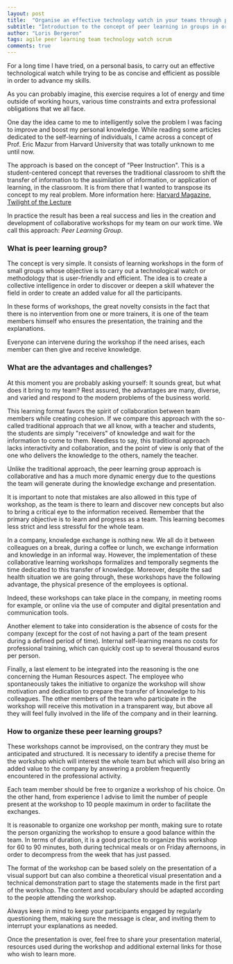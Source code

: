 ```yaml
---
layout: post
title:  "Organise an effective technology watch in your teams through peer learning groups"
subtitle: "Introduction to the concept of peer learning in groups in order to carry out a technological watch in the form of workshops."
author: "Loris Bergeron"
tags: agile peer learning team technology watch scrum
comments: true
---
```


For a long time I have tried, on a personal basis, to carry out an effective technological watch while trying to be as concise and efficient as possible in order to advance my skills.

As you can probably imagine, this exercise requires a lot of energy and time outside of working hours, various time constraints and extra professional obligations that we all face.

One day the idea came to me to intelligently solve the problem I was facing to improve and boost my personal knowledge. While reading some articles dedicated to the self-learning of individuals, I came across a concept of Prof. Eric Mazur from Harvard University that was totally unknown to me until now. 

The approach is based on the concept of "Peer Instruction". This is a student-centered concept that reverses the traditional classroom to shift the transfer of information to the assimilation of information, or application of learning, in the classroom. It is from there that I wanted to transpose its concept to my real problem. More information here: [Harvard Magazine, Twilight of the Lecture](https://harvardmagazine.com/2012/03/twilight-of-the-lecture)

In practice the result has been a real success and lies in the creation and development of collaborative workshops for my team on our work time. We call this approach: *Peer Learning Group*.

### What is peer learning group? 

The concept is very simple. It consists of learning workshops in the form of small groups whose objective is to carry out a technological watch or methodology that is user-friendly and efficient. The idea is to create a collective intelligence in order to discover or deepen a skill whatever the field in order to create an added value for all the participants. 

In these forms of workshops, the great novelty consists in the fact that there is no intervention from one or more trainers, it is one of the team members himself who ensures the presentation, the training and the explanations. 

Everyone can intervene during the workshop if the need arises, each member can then give and receive knowledge. 

### What are the advantages and challenges?

At this moment you are probably asking yourself: It sounds great, but what does it bring to my team? Rest assured, the advantages are many, diverse, and varied and respond to the modern problems of the business world. 

This learning format favors the spirit of collaboration between team members while creating cohesion. If we compare this approach with the so-called traditional approach that we all know, with a teacher and students, the students are simply "receivers" of knowledge and wait for the information to come to them. Needless to say, this traditional approach lacks interactivity and collaboration, and the point of view is only that of the one who delivers the knowledge to the others, namely the teacher. 

Unlike the traditional approach, the peer learning group approach is collaborative and has a much more dynamic energy due to the questions the team will generate during the knowledge exchange and presentation. 

It is important to note that mistakes are also allowed in this type of workshop, as the team is there to learn and discover new concepts but also to bring a critical eye to the information received. Remember that the primary objective is to learn and progress as a team. This learning becomes less strict and less stressful for the whole team.  

In a company, knowledge exchange is nothing new. We all do it between colleagues on a break, during a coffee or lunch, we exchange information and knowledge in an informal way. However, the implementation of these collaborative learning workshops formalizes and temporally segments the time dedicated to this transfer of knowledge. Moreover, despite the sad health situation we are going through, these workshops have the following advantage, the physical presence of the employees is optional.

Indeed, these workshops can take place in the company, in meeting rooms for example, or online via the use of computer and digital presentation and communication tools.

Another element to take into consideration is the absence of costs for the company (except for the cost of not having a part of the team present during a defined period of time). Internal self-learning means no costs for professional training, which can quickly cost up to several thousand euros per person.

Finally, a last element to be integrated into the reasoning is the one concerning the Human Resources aspect. The employee who spontaneously takes the initiative to organize the workshop will show motivation and dedication to prepare the transfer of knowledge to his colleagues. The other members of the team who participate in the workshop will receive this motivation in a transparent way, but above all they will feel fully involved in the life of the company and in their learning. 

### How to organize these peer learning groups?

These workshops cannot be improvised, on the contrary they must be anticipated and structured. It is necessary to identify a precise theme for the workshop which will interest the whole team but which will also bring an added value to the company by answering a problem frequently encountered in the professional activity.

Each team member should be free to organize a workshop of his choice. On the other hand, from experience I advise to limit the number of people present at the workshop to 10 people maximum in order to facilitate the exchanges.

It is reasonable to organize one workshop per month, making sure to rotate the person organizing the workshop to ensure a good balance within the team. In terms of duration, it is a good practice to organize this workshop for 60 to 90 minutes, both during technical meals or on Friday afternoons, in order to decompress from the week that has just passed. 

The format of the workshop can be based solely on the presentation of a visual support but can also combine a theoretical visual presentation and a technical demonstration part to stage the statements made in the first part of the workshop. The content and vocabulary should be adapted according to the people attending the workshop.

Always keep in mind to keep your participants engaged by regularly questioning them, making sure the message is clear, and inviting them to interrupt your explanations as needed. 

Once the presentation is over, feel free to share your presentation material, resources used during the workshop and additional external links for those who wish to learn more.